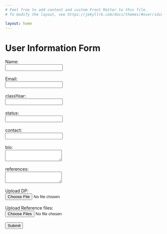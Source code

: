 ```yaml
---
# Feel free to add content and custom Front Matter to this file.
# To modify the layout, see https://jekyllrb.com/docs/themes/#overriding-theme-defaults

layout: home
---
```


<!DOCTYPE html>
<html lang="en">
<head>
    <meta charset="UTF-8">
    <meta name="viewport" content="width=device-width, initial-scale=1.0">
    <title>User Info Form</title>
</head>
<body>
    <h1>User Information Form</h1>
    <form id="userForm">
        <label for="name">Name:</label><br>
        <input type="text" id="name" name="name" required><br><br>
        <label for="email">Email:</label><br>
        <input type="text" id="email" name="email" required><br><br>
        <label for="classYear">classYear:</label><br>
        <input type="text" id="classYear" name="classYear" required><br><br>
        <label for="status">status:</label><br>
        <input type="text" id="status" name="status"><br><br>
        <label for="contact">contact:</label><br>
        <input type="text" id="contact" name="contact"><br><br>
        <label for="bio">bio:</label><br>
        <textarea id="bio" name="bio"></textarea><br><br>
        <label for="references">references:</label><br>
        <textarea id="references" name="references"></textarea><br><br>
        <label for="dp">Upload DP:</label><br>
        <input name="dp" id="dp" type="file"><br><br>
        <label for="reffiles">Upload Reference files:</label><br>
        <input name="reffiles" id="reffiles" type="file" multiple><br><br>
        <button type="submit">Submit</button>
    </form>
    <div id="response"></div>
    <script>
        const scriptURL = 'https://script.google.com/macros/s/AKfycby3_GuX2Pl-xQiN4xcnJy3LXi5ED_nCKCt7TGivY43q8xyVOTQLG5dgYfWP0aVtYwzpSQ/exec'
        const form = document.forms['userForm']
        form.addEventListener('submit', e => {
            e.preventDefault()
            const formD = new FormData(form)
            formD.append('timestamp', Date.now())
            // const dpdriveurl = '';
            const dpfile = document.getElementById('dp').files[0];
            if (dpfile){
                const fr = new FileReader();
                fr.readAsArrayBuffer(dpfile);
                fr.onload = f => {
                    let dpdata;
                    const url = 'https://script.google.com/macros/s/AKfycbwn1V6hm23Mgw5PD2K8t2XYGE-1w3gxvhBwv6DtGR2MYWhopfo36LPeDlRTpm0If1i1/exec';  // <--- Please set the URL of Web Apps.
                    const qs = new URLSearchParams({filename: dpfile.value || dpfile.name, mimeType: dpfile.type});
                    const dpresponse = fetch(`${url}?${qs}`, {method: "POST", body: JSON.stringify([...new Int8Array(f.target.result)])});
                    // .then(response => {dpdata = response.json()})
                    // .catch(err => console.log(err));
                    // .then(dres => res.json())
                    console.log(dpresponse.json());
                    // const dpdata = dpresponse.json();
                    formD.append('dpUrl', dpdata.fileUrl)
                }
            }
            const refFiles = document.getElementById('reffiles').files;
            if (refFiles){
                const refurl = 'https://script.google.com/macros/s/AKfycbzQACNRnkLniVhw6ch4dVx9TssXH_nqoMfJxez61dprmKoXEZIYWRIBZAp_LjZZ3mWB-w/exec';
                const refFilesURLS = [];
                for (var i = 0; i < refFiles.length; i++) {
                    const refFile = refFiles[i];
                    const rfr = new FileReader();
                    rfr.readAsArrayBuffer(refFile);
                    rfr.onload = rf => {
                        let refdata;
                        const rqs = new URLSearchParams({filename: refFile.value || refFile.name, mimeType: refFile.type});
                        fetch(`${refurl}?${rqs}`, {method: "POST", body: JSON.stringify([...new Int8Array(rf.target.result)])})
                        .then(response => {refdata = response.json()})
                        .catch(err => console.log(err));
                        // .then(rres => res.json())
                        // const refdata = refresponse.json();
                        console.log(refdata);
                        refFilesURLS.push(refdata.fileUrl)
                    }
                }
                formD.append('refUrls', refFilesURLS.join(", "));
            }
            fetch(scriptURL, { method: 'POST', body: formD})
            .then(response => console.log('Success!', response))
            .catch(error => console.error('Error!', error.message))
            // window.alert(formD)
        })
    </script>

</body>
</html>

